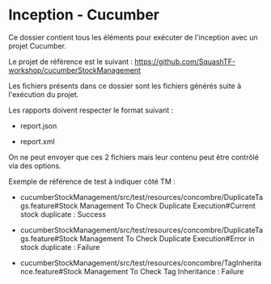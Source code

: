 # Inception - Cucumber

Ce dossier contient tous les éléments pour exécuter de l'inception avec un projet Cucumber.

Le projet de référence est le suivant : https://github.com/SquashTF-workshop/cucumberStockManagement

Les fichiers présents dans ce dossier sont les fichiers générés suite à l'exécution
du projet.

Les rapports doivent respecter le format suivant :

  * report.json
  
  * report.xml

On ne peut envoyer que ces 2 fichiers mais leur contenu peut être contrôlé via des options.

Exemple de référence de test à indiquer côté TM : 

  * cucumberStockManagement/src/test/resources/concombre/DuplicateTags.feature#Stock Management To Check Duplicate Execution#Current stock duplicate : Success

  * cucumberStockManagement/src/test/resources/concombre/DuplicateTags.feature#Stock Management To Check Duplicate Execution#Error in stock duplicate : Failure
  
  * cucumberStockManagement/src/test/resources/concombre/TagInheritance.feature#Stock Management To Check Tag Inheritance : Failure